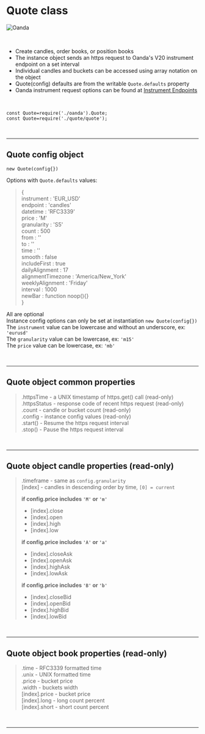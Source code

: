 # **Quote class** 

![Oanda](https://img.shields.io/badge/Oanda%20API-V20-blue)

<br/>

- Create candles, order books, or position books
- The instance object sends an https request to Oanda's V20 instrument endpoint on a set interval
- Individual candles and buckets can be accessed using array notation on the object
- Quote(config) defaults are from the writable `Quote.defaults` property
- Oanda instrument request options can be found at [Instrument Endpoints](https://developer.oanda.com/rest-live-v20/instrument-ep/)

<br/>

`const Quote=require('./oanda').Quote;`<br/>
`const Quote=require('./quote/quote');`

<br/>

---

Quote config object 
-

`new Quote(config{})`<br/>

Options with `Quote.defaults` values:<br/>
> {<br/>
> instrument : 'EUR_USD'<br/>
> endpoint : 'candles'<br/>
> datetime : 'RFC3339'<br/>
> price : 'M'<br/>
> granularity : 'S5'<br/>
> count : 500<br/>
> from : ''<br/>
> to : ''<br/>
> time : ''<br/>
> smooth : false<br/>
> includeFirst : true<br/>
> dailyAlignment : 17<br/>
> alignmentTimezone : 'America/New_York'<br/>
> weeklyAlignment : 'Friday'<br/>
> interval : 1000<br/>
> newBar : function noop(){}<br/>
> }<br/>

All are optional <br/>
Instance config options can only be set at instantiation `new Quote(config{})`<br/>
The `instrument` value can be lowercase and without an underscore, ex: `'eurusd'`<br/>
The `granularity` value can be lowercase, ex: `'m15'`<br/>
The `price` value can be lowercase, ex: `'mb'`<br/>

<br/>

---

Quote object common properties
-
> .httpsTime - a UNIX timestamp of https.get() call (read-only)<br/>
> .httpsStatus - response code of recent https request (read-only)<br/>
> .count - candle or bucket count (read-only)<br/>
> .config - instance config values (read-only)<br/>
> .start() - Resume the https request interval<br/>
> .stop() - Pause the https request interval<br/>

<br/>

---

Quote object candle properties (read-only)
-
> .timeframe - same as `config.granularity`<br/>
> [index] - candles in descending order by time, `[0] = current`<br/>
>
> **if config.price includes `'M'` or `'m'`**
>- [index].close<br/>
>- [index].open<br/>
>- [index].high<br/>
>- [index].low<br/>
>
> **if config.price includes `'A'` or `'a'`**
>- [index].closeAsk<br/>
>- [index].openAsk<br/>
>- [index].highAsk<br/>
>- [index].lowAsk<br/>
>
> **if config.price includes `'B'` or `'b'`**
>- [index].closeBid<br/>
>- [index].openBid<br/>
>- [index].highBid<br/>
>- [index].lowBid<br/>

<br/>

---

Quote object book properties (read-only)
-
> .time - RFC3339 formatted time<br/>
> .unix - UNIX formatted time<br/>
> .price - bucket price<br/>
> .width - buckets width<br/>
> [index].price - bucket price<br/>
> [index].long - long count percent<br/>
> [index].short - short count percent<br/>

<br/>

---